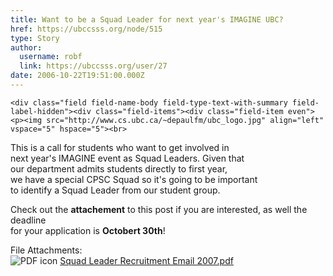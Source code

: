 ```yaml
---
title: Want to be a Squad Leader for next year's IMAGINE UBC? 
href: https://ubccsss.org/node/515
type: Story
author:
  username: robf
  link: https://ubccsss.org/user/27
date: 2006-10-22T19:51:00.000Z
---
```



    <div class="field field-name-body field-type-text-with-summary field-label-hidden"><div class="field-items"><div class="field-item even"><p><img src="http://www.cs.ubc.ca/~depaulfm/ubc_logo.jpg" align="left" vspace="5" hspace="5"><br>
This is a call for students who want to get involved in<br>
next year&apos;s IMAGINE event as Squad Leaders.   Given that<br>
our department admits students directly to first year,<br>
we have a special CPSC Squad so it&apos;s going to be important<br>
to identify a Squad Leader from our student group. </p>
<p>Check out the <b>attachement</b> to this post if you are interested, as well the deadline<br>
for your application is <b>Octobert 30th</b>! </p>
</div></div></div><div class="field field-name-field-file-attachments field-type-file field-label-above"><div class="field-label">File Attachments:&#xA0;</div><div class="field-items"><div class="field-item even"><span class="file"><img class="file-icon" alt="PDF icon" title="application/pdf" src="/modules/file/icons/application-pdf.png"> <a href="https://ubccsss.org/files/Squad%20Leader%20Recruitment%20Email%202007.pdf" type="application/pdf; length=87352">Squad Leader Recruitment Email 2007.pdf</a></span></div></div></div>    <footer>
          </footer>
    